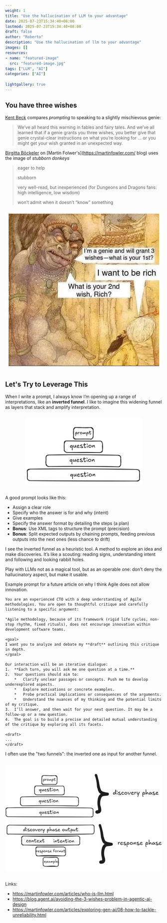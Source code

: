 ```yaml
---
weight: 1
title: "Use the hallucination of LLM to your advantage"
date: 2025-07-23T15:34:40+08:00
lastmod: 2025-07-23T15:34:40+08:00
draft: false
author: "Roberto"
description: "Use the hallucination of llm to your advantage"
images: []
resources:
- name: "featured-image"
  src: "featured-image.jpg"
tags: ["LLM", "AI"]
categories: ["AI"]

lightgallery: true
---
```


## You have three wishes

[Kent Beck](https://blog.agent.ai/avoiding-the-3-wishes-problem-in-agentic-ai-design) compares *prompting* to speaking to a slightly mischievous genie:


> We’ve all heard this warning in fables and fairy tales. And we’ve all learned that if a genie grants you three wishes, you better give that genie crystal-clear instructions on what you’re looking for … or you might get your wish granted in an unexpected way. 

[Birgitta Böckeler](https://martinfowler.com/articles/exploring-gen-ai/08-how-to-tackle-unreliability.html) on [Martin Folwer's](https://martinfowler.com/ blog) uses the image of *stubborn donkeys*
> eager to help
>
> stubborn
>
> very well-read, but inexperienced (for Dungeons and Dragons fans: high intelligence, low wisdom)
>
> won’t admit when it doesn’t “know” something

<div style="display: flex; justify-content: center;">

![](genius.png)
</div>


## Let's Try to Leverage This

When I write a prompt, I always know I’m opening up a range of interpretations, like an **inverted funnel**. I like to imagine this widening funnel as layers that stack and amplify interpretation.

<div style="display: flex; justify-content: center;">

![](entonnoir.png)
</div>

A good prompt looks like this:

- Assign a clear role
- Specify who the answer is for and why (intent)
- Give examples
- Specify the answer format by detailing the steps (a plan)
- **Bonus**: Use XML tags to structure the prompt (precision)
- **Bonus**: Split expected outputs by chaining prompts, feeding previous outputs into the next ones (less chance to drift)

I see the inverted funnel as a heuristic tool. A method to explore an idea and make discoveries. It’s like a scouting: reading signs, understanding intent and following and looking rabbit holes.

Play with LLMs not as a magical tool, but as an operable one: don't deny the hallucinatory aspect, but make it usable.

Example prompt for a future article on why I think Agile does not allow innovation.

```text
You are an experienced CTO with a deep understanding of Agile methodologies. You are open to thoughtful critique and carefully listening to a specific argument:

"Agile methodology, because of its framework (rigid life cycles, non-stop rhythm, fixed rituals), does not encourage innovation within development software teams.

<goal>
I want you to analyze and debate my **draft** outlining this critique in depth.
</goal>

Our interaction will be an iterative dialogue:
1.  **Each turn, you will ask me one question at a time.**
2.  Your questions should aim to:
    *   Clarify unclear passages or concepts. Push me to develop underexplored aspects.
    *   Explore motivations or concrete examples.
    *   Probe practical implications or consequences of the arguments.
    *   Understand the nuances of my thinking and the potential limits of my critique.
3.  I’ll answer, and then wait for your next question. It may be a follow-up or a new question.
4.  The goal is to build a precise and detailed mutual understanding of the critique by exploring all its facets.

<draft>
... 
</draft>
```

I often use the "two funnels": the inverted one as input for another funnel.

<div style="display: flex; justify-content: center;">

![](reverse-entonnoir.png)
</div>

Links:

- https://martinfowler.com/articles/who-is-llm.html
- https://blog.agent.ai/avoiding-the-3-wishes-problem-in-agentic-ai-design
- https://martinfowler.com/articles/exploring-gen-ai/08-how-to-tackle-unreliability.html
